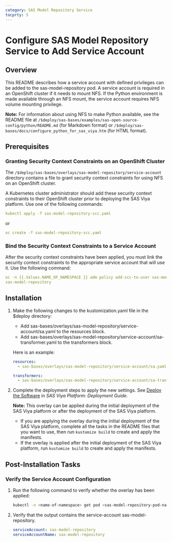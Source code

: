 ```yaml
---
category: SAS Model Repository Service
tocprty: 5
---
```


# Configure SAS Model Repository Service to Add Service Account

## Overview

This README describes how a service account with defined privileges can be added
to the sas-model-repository pod. A service account is required in an OpenShift
cluster if it needs to mount NFS. If the Python environment is made available
through an NFS mount, the service account requires NFS volume mounting
privilege.

**Note:** For information about using NFS to make Python available, see the
README file at
`/$deploy/sas-bases/examples/sas-open-source-config/python/README.md` (for
Markdown format) or `/$deploy/sas-bases/docs/configure_python_for_sas_viya.htm`
(for HTML format).

## Prerequisites

### Granting Security Context Constraints on an OpenShift Cluster

The `/$deploy/sas-bases/overlays/sas-model-repository/service-account` directory
contains a file to grant security context constraints for using NFS on an
OpenShift cluster.

A Kubernetes cluster administrator should add these security context constraints
to their OpenShift cluster prior to deploying the SAS Viya platform. Use one of
the following commands:

```yaml
kubectl apply -f sas-model-repository-scc.yaml
```

or

```yaml
oc create -f sas-model-repository-scc.yaml
```

### Bind the Security Context Constraints to a Service Account

After the security context constraints have been applied, you must link the
security context constraints to the appropriate service account that will use
it. Use the following command:

```yaml
oc -n {{.Values.NAME_OF_NAMESPACE }} adm policy add-scc-to-user sas-model-repository -z
sas-model-repository
```

## Installation

1. Make the following changes to the kustomization.yaml file in the $deploy
   directory:

   - Add sas-bases/overlays/sas-model-repository/service-account/sa.yaml to the
     resources block.
   - Add
     sas-bases/overlays/sas-model-repository/service-account/sa-transformer.yaml
     to the transformers block.

   Here is an example:

   ```yaml
   resources:
     - sas-bases/overlays/sas-model-repository/service-account/sa.yaml

   transformers:
     - sas-bases/overlays/sas-model-repository/service-account/sa-transformer.yaml
   ```

2. Complete the deployment steps to apply the new settings. See
   [Deploy the Software](http://documentation.sas.com/?cdcId=itopscdc&cdcVersion=default&docsetId=dplyml0phy0dkr&docsetTarget=p127f6y30iimr6n17x2xe9vlt54q.htm)
   in _SAS Viya Platform: Deployment Guide_.

   **Note:** This overlay can be applied during the initial deployment of the
   SAS Viya platform or after the deployment of the SAS Viya platform.

   - If you are applying the overlay during the initial deployment of the SAS
     Viya platform, complete all the tasks in the README files that you want to
     use, then run `kustomize build` to create and apply the manifests.
   - If the overlay is applied after the initial deployment of the SAS Viya
     platform, run `kustomize build` to create and apply the manifests.

## Post-Installation Tasks

### Verify the Service Account Configuration

1. Run the following command to verify whether the overlay has been applied:

   ```sh
   kubectl -n <name-of-namespace> get pod <sas-model-repository-pod-name> -oyaml | grep serviceAccount
   ```

2. Verify that the output contains the service-account sas-model-repository.

   ```yaml
   serviceAccount: sas-model-repository
   serviceAccountName: sas-model-repository
   ```
